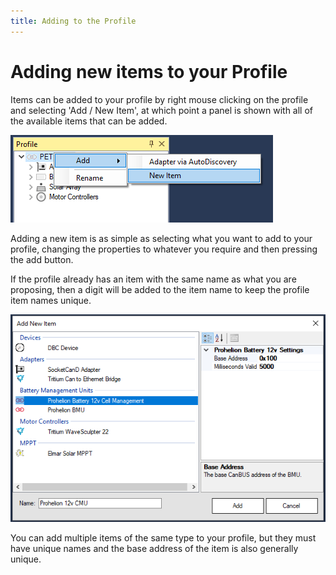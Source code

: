 ```yaml
---
title: Adding to the Profile
---
```


# Adding new items to your Profile

Items can be added to your profile by right mouse clicking on the profile and selecting 'Add / New Item', at which point a panel is shown with all of the available items that can be added.

![Add a new item to the Profile](images/add_new_item.png)

Adding a new item is as simple as selecting what you want to add to your profile, changing the properties to whatever you require and then pressing the add button.  

If the profile already has an item with the same name as what you are proposing, then a digit will be added to the item name to keep the profile item names unique.

![Adjust item properties](images/add_new_item_properties.png)

You can add multiple items of the same type to your profile, but they must have unique names and the base address of the item is also generally unique.